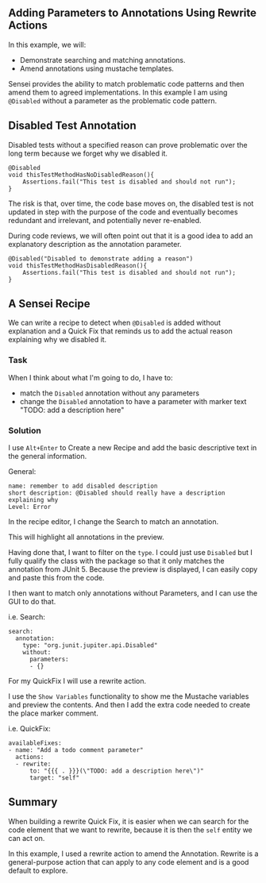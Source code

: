 ## Adding Parameters to Annotations Using Rewrite Actions

In this example, we will:

- Demonstrate searching and matching annotations.
- Amend annotations using mustache templates.

Sensei provides the ability to match problematic code patterns and then amend them to agreed implementations. In this example I am using `@Disabled` without a parameter as the problematic code pattern.

## Disabled Test Annotation

Disabled tests without a specified reason can prove problematic over the long term
because we forget why we disabled it.

```
@Disabled
void thisTestMethodHasNoDisabledReason(){
    Assertions.fail("This test is disabled and should not run");
}
```

The risk is that, over time, the code base moves on, the disabled test is not updated in step with the purpose of the code and eventually becomes redundant and irrelevant, and potentially never re-enabled.

During code reviews, we will often point out that it is a good idea to add an explanatory description as the annotation parameter.

```
@Disabled("Disabled to demonstrate adding a reason")
void thisTestMethodHasDisabledReason(){
    Assertions.fail("This test is disabled and should not run");
}
```

## A Sensei Recipe

We can write a recipe to detect when `@Disabled` is added without explanation and a Quick Fix that reminds us to add the actual reason explaining why we disabled it.

### Task

When I think about what I'm going to do, I have to:

- match the `Disabled` annotation without any parameters
- change the `Disabled` annotation to have a parameter with marker text "TODO: add a description here"


### Solution

I use `Alt+Enter` to Create a new Recipe and add the basic descriptive text in the general information.

General:

~~~~~~~~
name: remember to add disabled description
short description: @Disabled should really have a description explaining why
Level: Error
~~~~~~~~

In the recipe editor, I change the Search to match an annotation.

This will highlight all annotations in the preview.

Having done that, I want to filter on the `type`. I could just use `Disabled` but I fully qualify the class with the package so that it only matches the annotation from JUnit 5. Because the preview is displayed, I can easily copy and paste this from the code.

I then want to match only annotations without Parameters, and I can use the GUI to do that.

i.e. Search:

~~~~~~~~
search:
  annotation:
    type: "org.junit.jupiter.api.Disabled"
    without:
      parameters:
      - {}
~~~~~~~~

For my QuickFix I will use a rewrite action.

I use the `Show Variables` functionality to show me the Mustache variables and preview the contents. And then I add the extra code needed to create the place marker comment.

i.e. QuickFix:

~~~~~~~~
availableFixes:
- name: "Add a todo comment parameter"
  actions:
  - rewrite:
      to: "{{{ . }}}(\"TODO: add a description here\")"
      target: "self"
~~~~~~~~

## Summary

When building a rewrite Quick Fix, it is easier when we can search for the code element that we want to rewrite, because it is then the `self` entity we can act on.

In this example, I used a rewrite action to amend the Annotation. Rewrite is a general-purpose action that can apply to any code element and is a good default to explore.